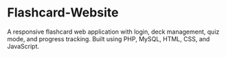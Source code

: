 # Flashcard-Website
A responsive flashcard web application with login, deck management, quiz mode, and progress tracking. Built using PHP, MySQL, HTML, CSS, and JavaScript.
